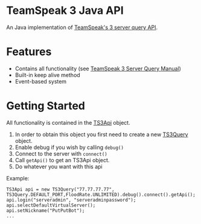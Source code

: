 TeamSpeak 3 Java API
====================

An Java implementation of [TeamSpeak's 3 server query API](http://media.teamspeak.com/ts3_literature/TeamSpeak%203%20Server%20Query%20Manual.pdf).


Features
========

- Contains all functionality (see [TeamSpeak 3 Server Query Manual](http://media.teamspeak.com/ts3_literature/TeamSpeak%203%20Server%20Query%20Manual.pdf))
- Built-in keep alive method
- Event-based system

Getting Started
===============
All functionality is contained in the [TS3Api](https://github.com/TheHolyWaffle/TeamSpeak-3-Java-API/blob/master/src/com/github/theholywaffle/teamspeak3/TS3Api.java) object.

1. In order to obtain this object you first need to create a new [TS3Query](https://github.com/TheHolyWaffle/TeamSpeak-3-Java-API/blob/master/src/com/github/theholywaffle/teamspeak3/TS3Query.java) object.
2. Enable debug if you wish by calling `debug()`
3. Connect to the server with `connect()`
4. Call `getApi()` to get an TS3Api object.
5. Do whatever you want with this api

Example:

    TS3Api api = new TS3Query("77.77.77.77", TS3Query.DEFAULT_PORT,FloodRate.UNLIMITED).debug().connect().getApi();
    api.login("serveradmin", "serveradminpassword");
    api.selectDefaultVirtualServer();
    api.setNickname("PutPutBot");
    ...
